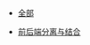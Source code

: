 <!-- *  [UI网后台管理](http://192.168.10.9:3002/operation/#/)-->
* [全部](/README)

* [前后端分离与结合](/前后端分离与结合)
